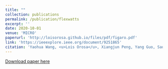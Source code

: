 ```yaml
---
title: ""
collection: publications
permalink: /publication/flexwatts
excerpt: ''
date: 2020-10-01
venue: 'MICRO'
paperurl: 'http://loisorosa.github.io/files/pdf/figaro.pdf'
link: 'https://ieeexplore.ieee.org/document/9251865'
citation: 'Yaohua Wang, <u>Lois Orosa</u>, Xiangjun Peng, Yang Guo, Saugata Ghose, Minesh Patel, Jeremie S. Kim, Juan Gómez Luna, Mohammad Sadrosadati, Nika Mansouri Ghiasi, and Onur Mutlu. <b>"FIGARO: Improving System Performance via Fine-Grained In-DRAM Data Relocation and Caching."</b> In 53rd Annual IEEE/ACM International Symposium on Microarchitecture (MICRO),  2020.'
---
```

[Download paper here](http://loisorosa.github.io/files/pdf/figaro.pdf)

